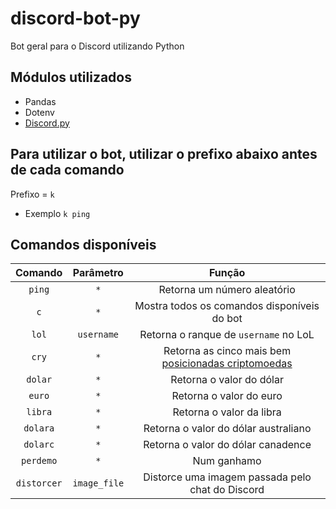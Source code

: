 # discord-bot-py
Bot geral para o Discord utilizando Python

## Módulos utilizados
* Pandas
* Dotenv
* [Discord.py](https://discordpy.readthedocs.io/en/stable/#)

## Para utilizar o bot, utilizar o prefixo abaixo antes de cada comando
Prefixo = `k`

* Exemplo `k ping`

## Comandos disponíveis

|Comando|Parâmetro|Função|
|:-----:|:-------:|:----:|
|`ping`|`*`|Retorna um número aleatório|
|`c`|`*`|Mostra todos os comandos disponíveis do bot|
|`lol`|`username`|Retorna o ranque de `username` no LoL|
|`cry`|`*`|Retorna as cinco mais bem [posicionadas criptomoedas](https://coinmarketcap.com/pt-br/)|
|`dolar`|`*`|Retorna o valor do dólar|
|`euro`|`*`|Retorna o valor do euro|
|`libra`|`*`|Retorna o valor da libra|
|`dolara`|`*`|Retorna o valor do dólar australiano|
|`dolarc`|`*`|Retorna o valor do dólar canadence|
|`perdemo`|`*`|Num ganhamo|
|`distorcer`|`image_file`|Distorce uma imagem passada pelo chat do Discord|